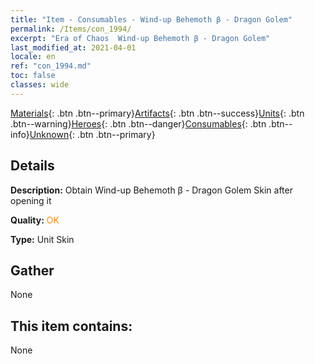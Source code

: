 ```yaml
---
title: "Item - Consumables - Wind-up Behemoth β - Dragon Golem"
permalink: /Items/con_1994/
excerpt: "Era of Chaos  Wind-up Behemoth β - Dragon Golem"
last_modified_at: 2021-04-01
locale: en
ref: "con_1994.md"
toc: false
classes: wide
---
```

 [Materials](/Items/){: .btn .btn--primary}[Artifacts](/Items/Artifacts/){: .btn .btn--success}[Units](/Items/Units/){: .btn .btn--warning}[Heroes](/Items/Heroes/){: .btn .btn--danger}[Consumables](/Items/Consumables/){: .btn .btn--info}[Unknown](/Items/Unknown/){: .btn .btn--primary}

## Details
 **Description:** Obtain Wind-up Behemoth β - Dragon Golem Skin after opening it

 **Quality:** <span style="color: #FF8C00">OK</span>

 **Type:** Unit Skin

## Gather

  None

## This item contains:

  None

